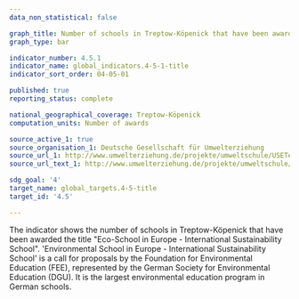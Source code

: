 ```yaml
---
data_non_statistical: false

graph_title: Number of schools in Treptow-Köpenick that have been awarded the title 'Eco-School in Europe - International Sustainability School'
graph_type: bar

indicator_number: 4.5.1
indicator_name: global_indicators.4-5-1-title
indicator_sort_order: 04-05-01

published: true
reporting_status: complete

national_geographical_coverage: Treptow-Köpenick
computation_units: Number of awards

source_active_1: true
source_organisation_1: Deutsche Gesellschaft für Umwelterziehung
source_url_1: http://www.umwelterziehung.de/projekte/umweltschule/USETeilnehmer/Berlin.html
source_url_text_1: http://www.umwelterziehung.de/projekte/umweltschule/USETeilnehmer/Berlin.html

sdg_goal: '4'
target_name: global_targets.4-5-title
target_id: '4.5'

---
```


The indicator shows the number of schools in Treptow-Köpenick that have been awarded the title "Eco-School in Europe - International Sustainability School". 'Environmental School in Europe - International Sustainability School' is a call for proposals by the Foundation for Environmental Education (FEE), represented by the German Society for Environmental Education (DGU). It is the largest environmental education program in German schools.

